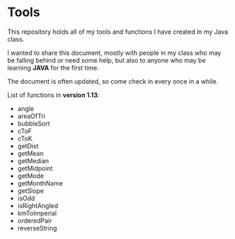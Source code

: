 # Tools
This repository holds all of my tools and functions I have created in my Java class.

I wanted to share this document, mostly with people in my class who may be falling behind or need some help, but also to anyone who may be learning <strong>JAVA</strong> for the first time. 

The document is often updated, so come check in every once in a while.

List of functions in <strong>version 1.13</strong>:
<ul>
<li>angle</li>
<li>areaOfTri</li>
<li>bubbleSort</li>
<li>cToF</li>
<li>cToK</li>
<li>getDist</li>
<li>getMean</li>
<li>getMedian</li>
<li>getMidpoint</li>
<li>getMode</li>
<li>getMonthName</li>
<li>getSlope</li>
<li>isOdd</li>
<li>isRightAngled</li>
<li>kmToImperial</li>
<li>orderedPair</li>
<li>reverseString</li>
</ul>
